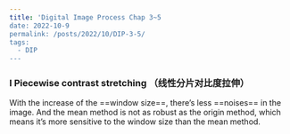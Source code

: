 ```yaml
---
title: 'Digital Image Process Chap 3~5
date: 2022-10-9
permalink: /posts/2022/10/DIP-3-5/
tags:
  - DIP
---
```



### I Piecewise contrast stretching （线性分片对比度拉伸）


With the increase of the ==window size==, there’s less ==noises== in the image. And the mean method is not as robust as the origin method, which means it’s more sensitive to the window size than the mean method. 
